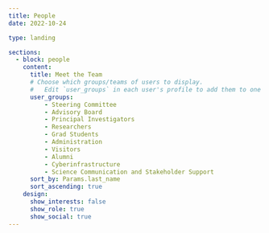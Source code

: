 ```yaml
---
title: People
date: 2022-10-24

type: landing

sections:
  - block: people
    content:
      title: Meet the Team
      # Choose which groups/teams of users to display.
      #   Edit `user_groups` in each user's profile to add them to one or more of these groups.
      user_groups:
          - Steering Committee
          - Advisory Board
          - Principal Investigators
          - Researchers
          - Grad Students
          - Administration
          - Visitors
          - Alumni
          - Cyberinfrastructure
          - Science Communication and Stakeholder Support
      sort_by: Params.last_name
      sort_ascending: true
    design:
      show_interests: false
      show_role: true
      show_social: true
---
```

